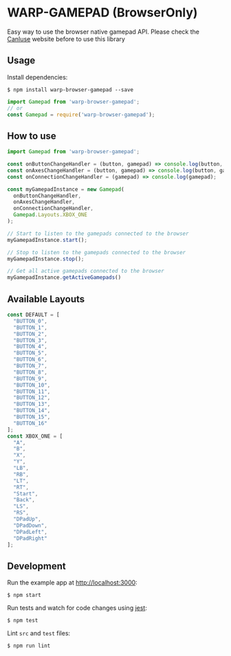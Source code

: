 # WARP-GAMEPAD (BrowserOnly)

Easy way to use the browser native gamepad API. 
Please check the [CanIuse](https://caniuse.com/#search=getGamepads) website before to use this library

## Usage

Install dependencies:

```
$ npm install warp-browser-gamepad --save
```

```js
import Gamepad from 'warp-browser-gamepad';
// or
const Gamepad = require('warp-browser-gamepad');
```

## How to use

```js
import Gamepad from 'warp-browser-gamepad';

const onButtonChangeHandler = (button, gamepad) => console.log(button, gamepad);
const onAxesChangeHandler = (button, gamepad) => console.log(button, gamepad);
const onConnectionChangeHandler = (gamepad) => console.log(gamepad);

const myGamepadInstance = new Gamepad(
  onButtonChangeHandler,
  onAxesChangeHandler,
  onConnectionChangeHandler,
  Gamepad.Layouts.XBOX_ONE
);

// Start to listen to the gamepads connected to the browser
myGamepadInstance.start();

// Stop to listen to the gamepads connected to the browser
myGamepadInstance.stop();

// Get all active gamepads connected to the browser
myGamepadInstance.getActiveGamepads()

```

## Available Layouts

```js
const DEFAULT = [
  "BUTTON_0",
  "BUTTON_1",
  "BUTTON_2",
  "BUTTON_3",
  "BUTTON_4",
  "BUTTON_5",
  "BUTTON_6",
  "BUTTON_7",
  "BUTTON_8",
  "BUTTON_9",
  "BUTTON_10",
  "BUTTON_11",
  "BUTTON_12",
  "BUTTON_13",
  "BUTTON_14",
  "BUTTON_15",
  "BUTTON_16"
];
const XBOX_ONE = [
  "A",
  "B",
  "X",
  "Y",
  "LB",
  "RB",
  "LT",
  "RT",
  "Start",
  "Back",
  "LS",
  "RS",
  "DPadUp",
  "DPadDown",
  "DPadLeft",
  "DPadRight"
];
```
## Development

Run the example app at [http://localhost:3000](http://localhost:3000):

```
$ npm start
```

Run tests and watch for code changes using [jest](https://github.com/facebook/jest):

```
$ npm test
```

Lint `src` and `test` files:

```
$ npm run lint
```
